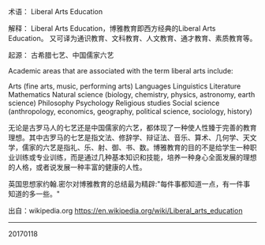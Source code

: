 术语：
Liberal Arts Education

解释：
Liberal Arts Education，博雅教育即西方经典的Liberal Arts Education。 又可译为通识教育、文科教育、人文教育、通才教育、素质教育等。

起源：
古希腊七艺、中国儒家六艺

Academic areas that are associated with the term liberal arts include:

Arts (fine arts, music, performing arts)
Languages
Linguistics
Literature
Mathematics
Natural science (biology, chemistry, physics, astronomy, earth science)
Philosophy
Psychology
Religious studies
Social science (anthropology, economics, geography, political science, sociology, history)

无论是古罗马人的七艺还是中国儒家的六艺，都体现了一种使人性臻于完善的教育理想。其中古罗马的七艺是指文法、修辞学、辩证法、音乐、算术、几何学、天文学，儒家的六艺是指礼、乐、射、御、书、数。博雅教育的目的不是给学生一种职业训练或专业训练，而是通过几种基本知识和技能，培养一种身心全面发展的理想的人格，或者说发展一种丰富的健康的人性。

英国思想家约翰.密尔对博雅教育的总结最为精辟:"每件事都知道一点，有一件事知道的多一些。"



出自：wikipedia.org
https://en.wikipedia.org/wiki/Liberal_arts_education

-------------------------------------------
20170118
